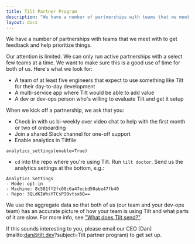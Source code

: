 ```yaml
---
title: Tilt Partner Program
description: "We have a number of partnerships with teams that we meet with to get feedback and help prioritize things."
layout: docs
---
```


We have a number of partnerships with teams that we meet with
to get feedback and help prioritize things.

Our attention is limited. We can only run active partnerships with a select few
teams at a time. We want to make sure this is a good use of time for both of
us. Here's what we look for:

- A team of at least five engineers that expect to use something like Tilt for their day-to-day development
- A multi-service app where Tilt would be able to add value
- A dev or dev-ops person who's willing to evaluate Tilt and get it setup

When we kick off a partnership, we ask that you:

- Check in with us bi-weekly over video chat to help with the first month or two of onboarding
- Join a shared Slack channel for one-off support
- Enable analytics in Tiltfile

```
analytics_settings(enable=True)
```

- `cd` into the repo where you're using Tilt. Run `tilt doctor`. Send us the analytics settings at the bottom, e.g.:

```
Analytics Settings
- Mode: opt-in
- Machine: 8c581ff2fc00c6a47ecbd50abe47fb40
- Repo: 3QLdKIWhsYTCsPI0vtsx6Q==
```

We use the aggregate data so that both of us (our team and your dev-ops team)
has an accurate picture of how your team is using Tilt and what parts of it are
slow. For more info, see ["What does Tilt send?"](telemetry_faq.html).

If this sounds interesting to you, please email our CEO
[Dan](mailto:dan@tilt.dev?subject=Tilt partner program) to get set up.
